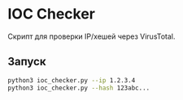 # IOC Checker  
Скрипт для проверки IP/хешей через VirusTotal. 

## Запуск  
```bash
python3 ioc_checker.py --ip 1.2.3.4
python3 ioc_checker.py --hash 123abc...
